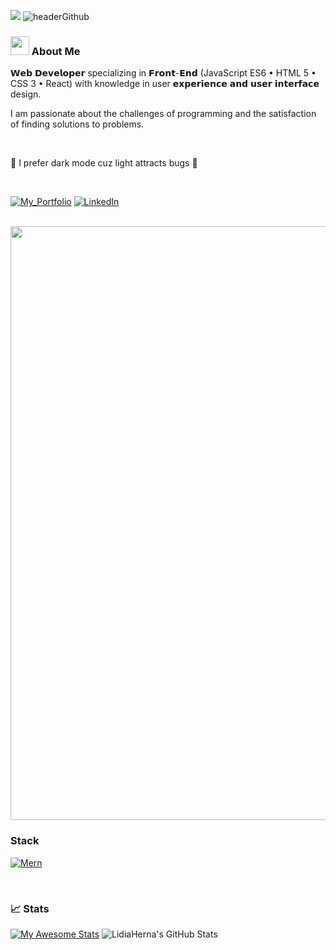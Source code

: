 ![](./headerGithub.png)
![headerGithub](https://github.com/LidiaHerna/LidiaHerna/assets/47499355/22314b10-acab-46b2-a47f-bdf5f756c697)

### <img src="https://cultofthepartyparrot.com/parrots/hd/laptop_parrot.gif" width="30" height="30"/>  About Me  
𝗪𝗲𝗯 𝗗𝗲𝘃𝗲𝗹𝗼𝗽𝗲𝗿 specializing in 𝗙𝗿𝗼𝗻𝘁-𝗘𝗻𝗱 (JavaScript ES6 • HTML 5 • CSS 3 • React) with knowledge in user 𝗲𝘅𝗽𝗲𝗿𝗶𝗲𝗻𝗰𝗲 𝗮𝗻𝗱 𝘂𝘀𝗲𝗿 𝗶𝗻𝘁𝗲𝗿𝗳𝗮𝗰𝗲 design.


I am passionate about the challenges of programming and the satisfaction of finding solutions to problems.

</br>

🌠  I prefer dark mode cuz light attracts bugs 🌠 

</br>

[![My_Portfolio](https://img.shields.io/badge/my_portfolio-grey?style=for-the-badge&logo=ko-fi&logoColor=white)](https://lidiaherna.dev/)
[![LinkedIn](https://img.shields.io/badge/linkedin-0A66C2?style=for-the-badge&logo=linkedin&logoColor=white)](https://www.linkedin.com/in/lidiaherna/)

</br>

<img src="https://user-images.githubusercontent.com/74038190/225813708-98b745f2-7d22-48cf-9150-083f1b00d6c9.gif" width="950"/>

### Stack

[![Mern](https://skillicons.dev/icons?i=mongodb,express,react,nodejs&perline=4)](https://skillicons.dev)

<!-- ### 🗂️ Top Projects

<a href="https://github.com/LidiaHerna">
  <img align="center" src="" />
</a> -->

</br>

### 📈 Stats

[![My Awesome Stats](https://awesome-github-stats.azurewebsites.net/user-stats/lidiaherna?cardType=octocat&theme=gotham&preferLogin=false&Title=00D6B4B4&Border=000000)](https://git.io/awesome-stats-card)
<img src="https://github-readme-stats.vercel.app/api/top-langs/?username=LidiaHerna&theme=gotham&show_icons=true&hide_border=true&layout=compact" alt="LidiaHerna's GitHub Stats" />
